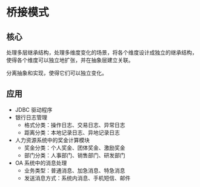 # 桥接模式

## 核心

处理多层继承结构，处理多维度变化的场景，将各个维度设计成独立的继承结构，使得各个维度可以独立地扩张，并在抽象层建立关联。

分离抽象和实现，使得它们可以独立变化。

## 应用

- JDBC 驱动程序
- 银行日志管理
  - 格式分类：操作日志、交易日志、异常日志
  - 距离分类：本地记录日志、异地记录日志
- 人力资源系统中的奖金计算模块
  - 奖金分类：个人奖金、团体奖金、激励奖金
  - 部门分类：人事部门、销售部门、研发部门
- OA 系统中的消息处理
  - 业务类型：普通消息、加急消息、特急消息
  - 发送消息方式：系统内消息、手机短信、邮件


